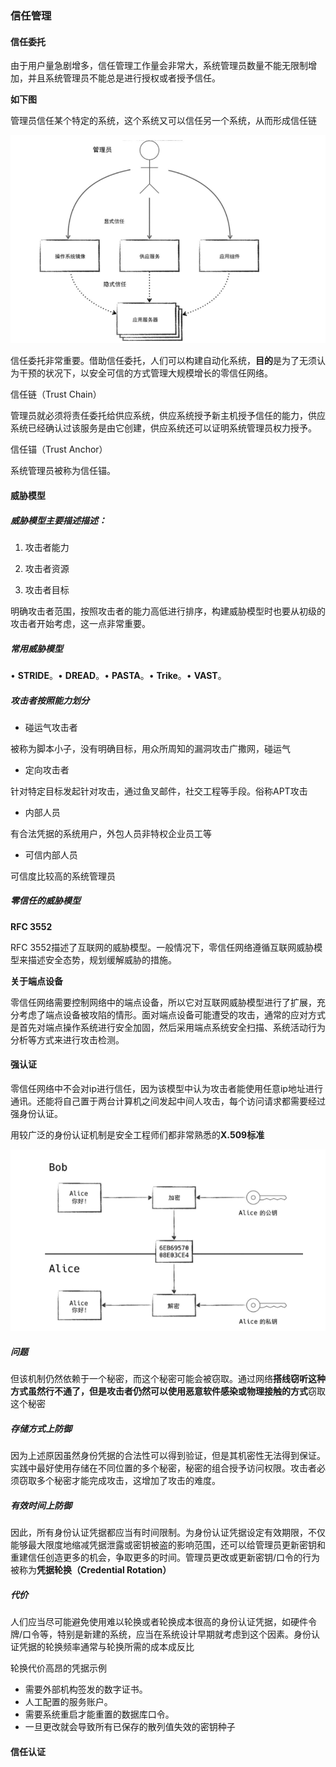 ### 信任管理



#### 信任委托



由于用户量急剧增多，信任管理工作量会非常大，系统管理员数量不能无限制增加，并且系统管理员不能总是进行授权或者授予信任。

**如下图**

管理员信任某个特定的系统，这个系统又可以信任另一个系统，从而形成信任链

![image-20210125091743465](assets/z2信任管理/image-20210125091743465.png)



信任委托非常重要。借助信任委托，人们可以构建自动化系统，**目的**是为了无须认为干预的状况下，以安全可信的方式管理大规模增长的零信任网络。



信任链（Trust Chain）

管理员就必须将责任委托给供应系统，供应系统授予新主机授予信任的能力，供应系统已经确认过该服务是由它创建，供应系统还可以证明系统管理员权力授予。

信任锚（Trust Anchor）

系统管理员被称为信任锚。



#### 威胁模型

##### 威胁模型主要描述描述：

1. 攻击者能力

2. 攻击者资源

3. 攻击者目标



明确攻击者范围，按照攻击者的能力高低进行排序，构建威胁模型时也要从初级的攻击者开始考虑，这一点非常重要。



##### 常用威胁模型

• **STRIDE**。• **DREAD**。• **PASTA**。• **Trike**。• **VAST**。





##### 攻击者按照能力划分



- 碰运气攻击者

被称为脚本小子，没有明确目标，用众所周知的漏洞攻击广撒网，碰运气

- 定向攻击者

针对特定目标发起针对攻击，通过鱼叉邮件，社交工程等手段。俗称APT攻击

- 内部人员

有合法凭据的系统用户，外包人员非特权企业员工等

- 可信内部人员

可信度比较高的系统管理员





##### 零信任的威胁模型

**RFC 3552**

RFC 3552描述了互联网的威胁模型。一般情况下，零信任网络遵循互联网威胁模型来描述安全态势，规划缓解威胁的措施。



**关于端点设备**

零信任网络需要控制网络中的端点设备，所以它对互联网威胁模型进行了扩展，充分考虑了端点设备被攻陷的情形。面对端点设备可能遭受的攻击，通常的应对方式是首先对端点操作系统进行安全加固，然后采用端点系统安全扫描、系统活动行为分析等方式来进行攻击检测。



#### 强认证

零信任网络中不会对ip进行信任，因为该模型中认为攻击者能使用任意ip地址进行通讯。还能将自己置于两台计算机之间发起中间人攻击，每个访问请求都需要经过强身份认证。



用较广泛的身份认证机制是安全工程师们都非常熟悉的**X.509标准**



![image-20210129135237952](assets/z2信任管理/image-20210129135237952.png)



##### 问题

但该机制仍然依赖于一个秘密，而这个秘密可能会被窃取。通过网络**搭线窃听这种方式虽然行不通了，但是攻击者仍然可以使用恶意软件感染或物理接触的方式**窃取这个秘密



##### 存储方式上防御

因为上述原因虽然身份凭据的合法性可以得到验证，但是其机密性无法得到保证。实践中最好使用存储在不同位置的多个秘密，秘密的组合授予访问权限。攻击者必须窃取多个秘密才能完成攻击，这增加了攻击的难度。



##### 有效时间上防御

因此，所有身份认证凭据都应当有时间限制。为身份认证凭据设定有效期限，不仅能够最大限度地缩减凭据泄露或密钥被盗的影响范围，还可以给管理员更新密钥和重建信任创造更多的机会，争取更多的时间。管理员更改或更新密钥/口令的行为被称为**凭据轮换（Credential Rotation）**



##### 代价

人们应当尽可能避免使用难以轮换或者轮换成本很高的身份认证凭据，如硬件令牌/口令等，特别是新建的系统，应当在系统设计早期就考虑到这个因素。身份认证凭据的轮换频率通常与轮换所需的成本成反比



轮换代价高昂的凭据示例

- 需要外部机构签发的数字证书。
- 人工配置的服务账户。
- 需要系统重启才能重置的数据库口令。
- 一旦更改就会导致所有已保存的散列值失效的密钥种子





#### 信任认证



